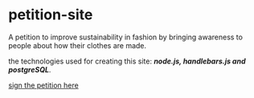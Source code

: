 # petition-site


A petition to improve sustainability in fashion by bringing awareness to people about how their clothes are made. 


the technologies used for creating this site: **_node.js, handlebars.js and postgreSQL_**.


[sign the petition here](https://petition-fashion-sustain.herokuapp.com/register)

